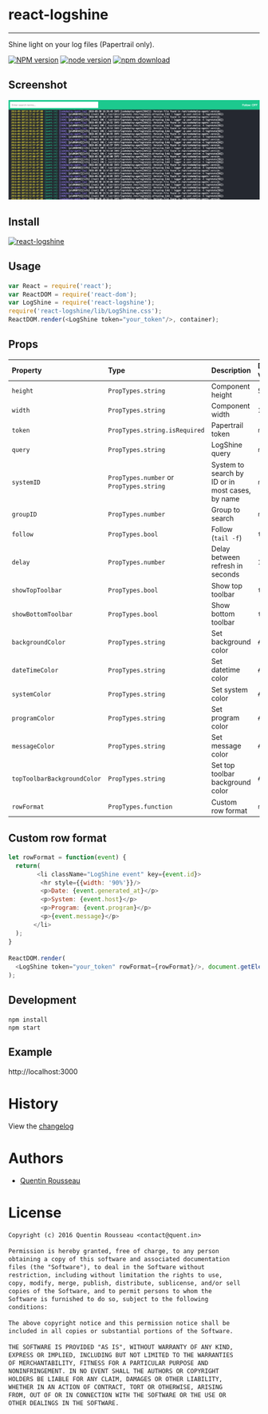 # react-logshine
---

Shine light on your log files (Papertrail only).

[![NPM version][npm-image]][npm-url]
[![node version][node-image]][node-url]
[![npm download][download-image]][download-url]

[npm-image]: http://img.shields.io/npm/v/react-logshine.svg?style=flat-square
[npm-url]: http://npmjs.org/package/react-logshine
[node-image]: https://img.shields.io/badge/node.js-%3E=_0.10-green.svg?style=flat-square
[node-url]: http://nodejs.org/download/
[download-image]: https://img.shields.io/npm/kwent/react-logshine.svg?style=flat-square
[download-url]: https://npmjs.org/package/react-logshine

## Screenshot

![react-logshine](https://github.com/kwent/react-logshine/raw/master/doc/screenshot.png)

## Install

[![react-logshine](https://nodei.co/npm/react-logshine.png)](https://npmjs.org/package/react-logshine)

## Usage

```js
var React = require('react');
var ReactDOM = require('react-dom');
var LogShine = require('react-logshine');
require('react-logshine/lib/LogShine.css');
ReactDOM.render(<LogShine token="your_token"/>, container);
```

## Props

Property | Type | Description | Default value
:---|:---|:---|:---
`height` | `PropTypes.string` | Component height | `500px`
`width`  | `PropTypes.string` | Component width  | `100%`
`token`  | `PropTypes.string.isRequired` | Papertrail token | `null`
`query`  | `PropTypes.string` | LogShine query | `null`
`systemID` | `PropTypes.number` or `PropTypes.string` | System to search by ID or in most cases, by name | `null`
`groupID` | `PropTypes.number` | Group to search | `null`
`follow` | `PropTypes.bool` | Follow (`tail -f`) | `true`
`delay` | `PropTypes.number` | Delay between refresh in seconds | `10`
`showTopToolbar` | `PropTypes.bool` | Show top toolbar | `true`
`showBottomToolbar` | `PropTypes.bool` | Show bottom toolbar | `true`
`backgroundColor` | `PropTypes.string` | Set background color | `#252830`
`dateTimeColor` | `PropTypes.string` | Set datetime color | `#e4d836`
`systemColor` | `PropTypes.string` | Set system color | `#1bc98e`
`programColor` | `PropTypes.string` | Set program color | `#9f86ff`
`messageColor` | `PropTypes.string` | Set message color | `#ffffff`
`topToolbarBackgroundColor` | `PropTypes.string` | Set top toolbar background color | `#258ddf`
`rowFormat` | `PropTypes.function` | Custom row format | `null`


## Custom row format

```javascript
let rowFormat = function(event) {
  return(
        <li className="LogShine event" key={event.id}>
         <hr style={{width: '90%'}}/>
         <p>Date: {event.generated_at}</p>
         <p>System: {event.host}</p>
         <p>Program: {event.program}</p>
         <p>{event.message}</p>
       </li>
  );
}

ReactDOM.render(
  <LogShine token="your_token" rowFormat={rowFormat}/>, document.getElementById('root')
);
```

## Development

```
npm install
npm start
```

## Example

http://localhost:3000

# History

View the [changelog](https://github.com/kwent/react-logshine/blob/master/CHANGELOG.md)

# Authors

- [Quentin Rousseau](https://github.com/kwent)

# License

```plain
Copyright (c) 2016 Quentin Rousseau <contact@quent.in>

Permission is hereby granted, free of charge, to any person
obtaining a copy of this software and associated documentation
files (the "Software"), to deal in the Software without
restriction, including without limitation the rights to use,
copy, modify, merge, publish, distribute, sublicense, and/or sell
copies of the Software, and to permit persons to whom the
Software is furnished to do so, subject to the following
conditions:

The above copyright notice and this permission notice shall be
included in all copies or substantial portions of the Software.

THE SOFTWARE IS PROVIDED "AS IS", WITHOUT WARRANTY OF ANY KIND,
EXPRESS OR IMPLIED, INCLUDING BUT NOT LIMITED TO THE WARRANTIES
OF MERCHANTABILITY, FITNESS FOR A PARTICULAR PURPOSE AND
NONINFRINGEMENT. IN NO EVENT SHALL THE AUTHORS OR COPYRIGHT
HOLDERS BE LIABLE FOR ANY CLAIM, DAMAGES OR OTHER LIABILITY,
WHETHER IN AN ACTION OF CONTRACT, TORT OR OTHERWISE, ARISING
FROM, OUT OF OR IN CONNECTION WITH THE SOFTWARE OR THE USE OR
OTHER DEALINGS IN THE SOFTWARE.
```
